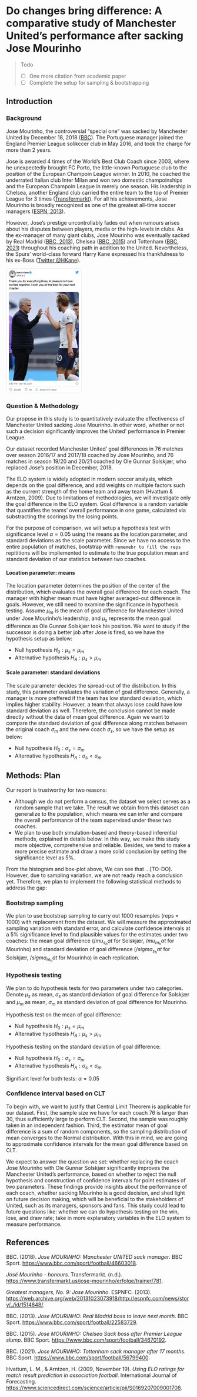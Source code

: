 # Do changes bring difference: A comparative study of Manchester United’s performance after sacking Jose Mourinho

> Todo
>
> - [ ] One more citation from academic paper
> - [ ] Complete the setup for sampling & bootstrapping

## Introduction

### Background

 Jose Mourinho, the controversial “special one” was sacked by Manchester United by December 18, 2018 ([BBC](https://www.bbc.com/sport/football/46603018)). The Portuguese manager joined the England Premier League solikccer club in May 2016, and took the charge for more than 2 years. 

Jose is awarded 4 times of the World’s Best Club Coach since 2003, where he unexpectedly brought FC Porto, the little-known Portuguese club to the position of the European Champoin League winner. In 2010, he coached the underrated Italian club Inter Milan and won two domestic champoinships and the European Champoin League in merely one season. His leadership in Chelsea, another England club carried the entire team to the top of Premier League for 3 times ([Transfermarkt](https://www.transfermarkt.us/jose-mourinho/erfolge/trainer/781)). For all his achievements, Jose Mourinho is broadly recognized as one of the greatest all-time soccer managers ([ESPN, 2013](https://web.archive.org/web/20131023073918/http://espnfc.com/news/story/_/id/1514848/)). 

However, Jose’s prestige uncontrollably fades out when rumours arises about his disputes between players, media or the high-levels in clubs. As the ex-manager of many giant clubs, Jose Mourinho was eventually sacked by Real Madrid ([BBC, 2013](https://www.bbc.com/sport/football/22583729)), Chelsea ([BBC, 2015](https://www.bbc.com/sport/football/34670192)) and Tottenham ([BBC, 2021](https://www.bbc.com/sport/football/56799400)) throughout his coaching path in addition to the United. Nevertheless, the Spurs’ world-class forward Harry Kane expressed his thankfulness to his ex-Boss ([Twitter @HKane](https://twitter.com/HKane/status/1384126605224648716?ref_src=twsrc%5Etfw%7Ctwcamp%5Etweetembed%7Ctwterm%5E1384126605224648716%7Ctwgr%5E%7Ctwcon%5Es1_&ref_url=https%3A%2F%2Fwww.bbc.co.uk%2Fsport%2Ffootball%2F56799400)). 

<img src="intro.assets/Screen Shot 2021-07-30 at 3.30.28 PM.png" alt="Screen Shot 2021-07-30 at 3.30.28 PM" style="zoom:33%;" />

### Question & Methodology

Our propose in this study is to quantitatively evaluate the effectiveness of Manchester United sacking Jose Mourinho. In other word, whether or not such a decision significantly improves the United’ performance in Premier League. 

Our dataset recorded Manchester United’ goal differences in 76 matches over season 2016/17 and 2017/18 coached by Jose Mourinho, and 76 matches in season 19/20 and 20/21 coached by Ole Gunnar Solskjær, who replaced Jose’s position in December, 2018. 

The ELO system is widely adopted in modern soccer analysis, which depends on the goal difference, and add weights on multiple factors such as the current strength of the home team and away team (Hvattum & Arntzen, 2009). Due to limitations of methodologies, we will investigate only the goal difference in the ELO system. Goal difference is a random variable that quantifies the teams’ overall performance in one game, calculated via substracting the scorings by the losing points. 

For the purpose of comparison, we will setup a hypothesis test with significance level $\alpha=0.05$ using the means as the location parameter, and standard deviations as the scale parameter. Since we have no access to the entire population of matches, bootstrap with `rememebr to fill the reps` repititions will be impliemented to estimate to the true population mean and standard deviation of our statistics between two coaches. 

#### Location parameter: means

The location parameter determines the position of the center of the distribution, which evaluates the overall goal difference for each coach. The manager with higher mean must have higher averaged-out difference in goals. However, we still need to examine the significance in hypothesis testing. Assume $\mu_m$​ is the mean of goal difference for Manchester United under Jose Mourinho’s leadership, and $\mu_s$​​​​ represents the mean goal difference as Ole Gunnar Solskjær took his position. We want to study if the successor is doing a better job after Jose is fired, so we have the hypothesis setup as below:

- Null hypothesis $H_0:\mu_s=\mu_m$​​ 
- Alternative hypothesis $H_A:\mu_s>\mu_m$​​ 

#### Scale parameter: standard deviations

The scale parameter decides the spread-out of the distribution. In this study, this parameter evaluates the variation of goal difference. Generally, a manager is more preffered if the team has low standard deviation, which implies higher stability. However, a team that always lose could have low standard deviation as well. Therefore, the conclusion cannot be made directly without the data of mean goal difference. Again we want to compare the standard deviation of goal difference along matches between the original coach $\sigma_m$ and the new coach $\sigma_s$, so we have the setup as below:

- Null hypothesis $H_0:\sigma_s=\sigma_m$​​​ 
- Alternative hypothesis $H_A:\sigma_s<\sigma_m$​​​​ 

## Methods: Plan

Our report is trustworthy for two reasons:
- Although we do not perform a census, the dataset we select serves as a random sample that we take. The result we obtain from this dataset can generalize to the population, which means we can infer and compare the overall performance of the team supervised under these two coaches.
- We plan to use both simulation-based and theory-based inferential methods, explained in details below. In this way, we make this study more objective, comprehensive and reliable. Besides, we tend to make a more precise estimate and draw a more solid conclusion by setting the significance level as 5%. 

From the histogram and box-plot above, We can see that ...[TO-DO]. However, due to sampling variation, we are not ready reach a conclusion yet. Therefore, we plan to implement the following statistical methods to address the gap:

### Bootstrap sampling
We plan to use bootstrap sampling to carry out 1000 resamples (reps = 1000) with replacement from the dataset. We will measure the approximated sampling variation with standard error, and calculate confidence intervals at a 5% significance level to find plausible values for the estimates under two coaches: the mean goal difference ($/mu_s_hat$ for Solskjær, $/mu_m_hat$ for Mourinho) and standard deviation of goal difference ($/sigma_s_hat$ for Solskjær, $/sigma_m_hat$ for Mourinho) in each replication.

### Hypothesis testing
We plan to do hypothesis tests for two parameters under two categories. Denote $\mu_s$ as mean, $\sigma_s$ as standard deviation of goal difference for Solskjær and $\mu_m$ as mean, $\sigma_m$ as standard deviation of goal difference for Mourinho.

Hypothesis test on the mean of goal difference:
- Null hypothesis $H_0:\mu_s=\mu_m$​​ 
- Alternative hypothesis $H_A:\mu_s>\mu_m$​​ 

Hypothesis testing on the standard deviation of goal difference:
- Null hypothesis $H_0:\sigma_s=\sigma_m$​​​ 
- Alternative hypothesis $H_A:\sigma_s<\sigma_m$​​​​ 

Signifiant level for both tests: $\alpha=0.05$

### Confidence interval based on CLT 
To begin with, we want to justify that Central Limit Theorem is applicable for our dataset. First, the sample size we have for each coach 76 is larger than 30, thus sufficiently large to perform CLT. Second, the sample was roughly taken in an independent fashion. Third, the estimator mean of goal difference is a sum of random components, so the sampling distribution of mean converges to the Normal distribution. With this in mind, we are going to approximate confidence intervals for the mean goal difference based on CLT. 

We expect to answer the question we set: whether replacing the coach Jose Mourinho with Ole Gunnar Solskjær significantly improves the Manchester United’s performance, based on whether to reject the null hypothesis and construction of confidence intervals for point estimates of two parameters. These findings provide insights about the performance of each coach, whether sacking Mourinho is a good decision, and shed light on future decision making, which will be beneficial to the stakeholders of United, such as its managers, sponsors and fans. This study could lead to future questions like: whether we can do hypothesis testing on the win, lose, and draw rate; take in more explanatory variables in the ELO system to measure performance.

## References

BBC. (2018). *Jose MOURINHO: Manchester UNITED sack manager*. BBC Sport. https://www.bbc.com/sport/football/46603018. 

*José Mourinho - honours*. Transfermarkt. (n.d.). https://www.transfermarkt.us/jose-mourinho/erfolge/trainer/781. 

*Greatest managers, No. 9: Jose Mourinho*. ESPNFC. (2013). https://web.archive.org/web/20131023073918/http://espnfc.com/news/story/_/id/1514848/. 

BBC. (2013). *Jose MOURINHO: Real Madrid boss to leave next month*. BBC Sport. https://www.bbc.com/sport/football/22583729. 

BBC. (2015). *Jose MOURINHO: Chelsea Sack boss after Premier League slump*. BBC Sport. https://www.bbc.com/sport/football/34670192. 

BBC. (2021). *Jose MOURINHO: Tottenham sack manager after 17 months*. BBC Sport. https://www.bbc.com/sport/football/56799400. 

Hvattum, L. M., & Arntzen, H. (2009, November 19). *Using ELO ratings for match result prediction in association football*. International Journal of Forecasting. https://www.sciencedirect.com/science/article/pii/S0169207009001708. 